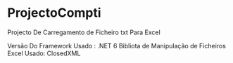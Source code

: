 # ProjectoCompti
Projecto De Carregamento de Ficheiro txt Para Excel


Versão Do Framework Usado : .NET 6
Bibliota de Manipulação de Ficheiros Excel Usado: ClosedXML

